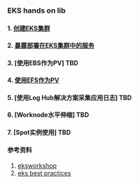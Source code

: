 ### EKS hands on lib

#### 1. [创建EKS集群](1.create_cluster.md)

#### 2. [暴露部署在EKS集群中的服务](2.deploy_app_with_alb_ingress.md)

#### 3. [使用EBS作为PV] TBD

#### 4. [使用EFS作为PV](4.storage_csi.md)

#### 5. [使用Log Hub解决方案采集应用日志] TBD

#### 6. [Worknode水平伸缩] TBD

#### 7. [Spot实例使用] TBD


#### 参考资料
1. [eksworkshop](https://www.eksworkshop.com/)
2. [eks best practices](https://aws.github.io/aws-eks-best-practices/)
